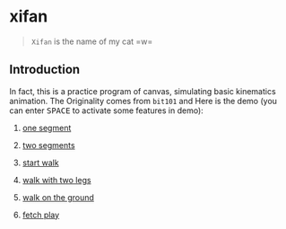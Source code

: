 # xifan

> `Xifan` is the name of my cat =w=

## Introduction

In fact, this is a practice program of canvas, simulating basic kinematics animation. The Originality comes from `bit101` and Here is the demo (you can enter <kbd>SPACE</kbd> to activate some features in demo):

1. [one segment](https://aprilandjan.github.com/xifan/index.html#chapter1)

2. [two segments](https://aprilandjan.github.com/xifan/index.html#chapter2)

3. [start walk](https://aprilandjan.github.com/xifan/index.html#chapter3)

4. [walk with two legs](https://aprilandjan.github.com/xifan/index.html#chapter4)

5. [walk on the ground](https://aprilandjan.github.com/xifan/index.html#chapter5)

6. [fetch play](https://aprilandjan.github.com/xifan/index.html#chapter6)